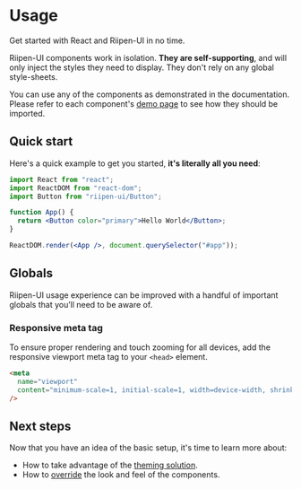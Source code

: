 # Usage

<p class="description">Get started with React and Riipen-UI in no time.</p>

Riipen-UI components work in isolation. **They are self-supporting**, and will only
inject the styles they need to display. They don't rely on any global style-sheets.

You can use any of the components as demonstrated in the documentation.
Please refer to each component's [demo page](/components/buttons/) to see how they should be imported.

## Quick start

Here's a quick example to get you started, **it's literally all you need**:

```jsx
import React from "react";
import ReactDOM from "react-dom";
import Button from "riipen-ui/Button";

function App() {
  return <Button color="primary">Hello World</Button>;
}

ReactDOM.render(<App />, document.querySelector("#app"));
```

## Globals

Riipen-UI usage experience can be improved with a handful of important globals that you’ll need to be aware of.

### Responsive meta tag

To ensure proper rendering and touch zooming for all devices, add the responsive viewport meta tag to your `<head>` element.

```html
<meta
  name="viewport"
  content="minimum-scale=1, initial-scale=1, width=device-width, shrink-to-fit=no"
/>
```

## Next steps

Now that you have an idea of the basic setup, it's time to learn more about:

- How to take advantage of the [theming solution](/customization/theming/).
- How to [override](/customization/components/) the look and feel of the components.
